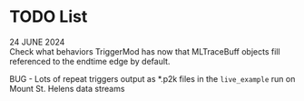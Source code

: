 # TODO List  

24 JUNE 2024  
Check what behaviors TriggerMod has now that MLTraceBuff objects fill referenced to the endtime edge by default.  

BUG - Lots of repeat triggers output as *.p2k files in the `live_example` run on Mount St. Helens data streams